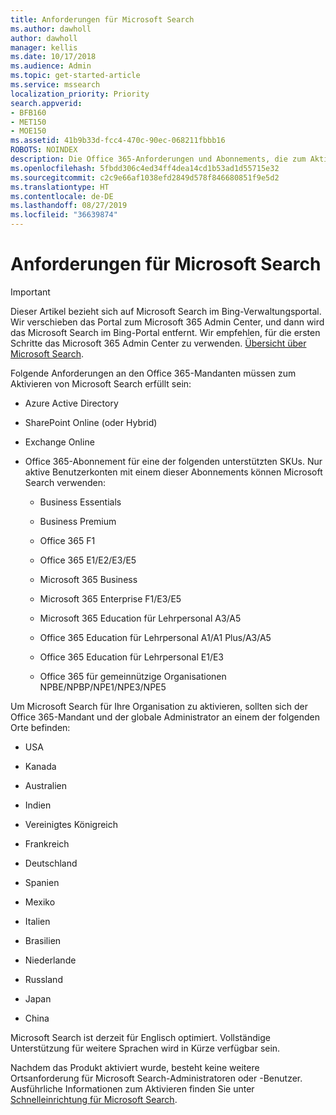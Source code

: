 ```yaml
---
title: Anforderungen für Microsoft Search
ms.author: dawholl
author: dawholl
manager: kellis
ms.date: 10/17/2018
ms.audience: Admin
ms.topic: get-started-article
ms.service: mssearch
localization_priority: Priority
search.appverid:
- BFB160
- MET150
- MOE150
ms.assetid: 41b9b33d-fcc4-470c-90ec-068211fbbb16
ROBOTS: NOINDEX
description: Die Office 365-Anforderungen und Abonnements, die zum Aktivieren von Microsoft Search benötigt werden
ms.openlocfilehash: 5fbdd306c4ed34ff4dea14cd1b53ad1d55715e32
ms.sourcegitcommit: c2c9e66af1038efd2849d578f846680851f9e5d2
ms.translationtype: HT
ms.contentlocale: de-DE
ms.lasthandoff: 08/27/2019
ms.locfileid: "36639874"
---
```

# <a name="requirements-for-microsoft-search"></a>Anforderungen für Microsoft Search

> [!IMPORTANT]
> Dieser Artikel bezieht sich auf Microsoft Search im Bing-Verwaltungsportal. Wir verschieben das Portal zum Microsoft 365 Admin Center, und dann wird das Microsoft Search im Bing-Portal entfernt. Wir empfehlen, für die ersten Schritte das Microsoft 365 Admin Center zu verwenden. [Übersicht über Microsoft Search](overview-microsoft-search.md).

Folgende Anforderungen an den Office 365-Mandanten müssen zum Aktivieren von Microsoft Search erfüllt sein: 
  
- Azure Active Directory
    
- SharePoint Online (oder Hybrid)
    
- Exchange Online
    
- Office 365-Abonnement für eine der folgenden unterstützten SKUs. Nur aktive Benutzerkonten mit einem dieser Abonnements können Microsoft Search verwenden:
    
  - Business Essentials
    
  - Business Premium
    
  - Office 365 F1
    
  - Office 365 E1/E2/E3/E5
    
  - Microsoft 365 Business
    
  - Microsoft 365 Enterprise F1/E3/E5
    
  - Microsoft 365 Education für Lehrpersonal A3/A5
    
  - Office 365 Education für Lehrpersonal A1/A1 Plus/A3/A5
    
  - Office 365 Education für Lehrpersonal E1/E3
    
  - Office 365 für gemeinnützige Organisationen NPBE/NPBP/NPE1/NPE3/NPE5
    
Um Microsoft Search für Ihre Organisation zu aktivieren, sollten sich der Office 365-Mandant und der globale Administrator an einem der folgenden Orte befinden:
  
- USA
    
- Kanada
    
- Australien
    
- Indien
    
- Vereinigtes Königreich
    
- Frankreich
    
- Deutschland
  
- Spanien
    
- Mexiko
    
- Italien
    
- Brasilien
    
- Niederlande
    
- Russland
    
- Japan

- China
 
Microsoft Search ist derzeit für Englisch optimiert. Vollständige Unterstützung für weitere Sprachen wird in Kürze verfügbar sein.

Nachdem das Produkt aktiviert wurde, besteht keine weitere Ortsanforderung für Microsoft Search-Administratoren oder -Benutzer. Ausführliche Informationen zum Aktivieren finden Sie unter [Schnelleinrichtung für Microsoft Search](quick-set-up.md). 

  

